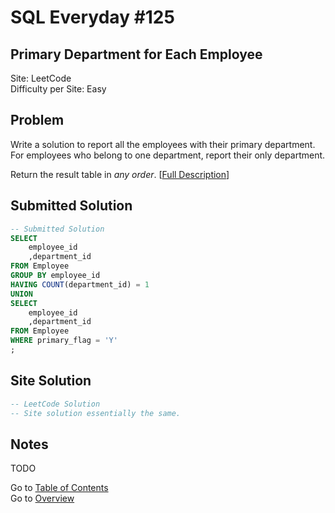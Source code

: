 # SQL Everyday \#125

## Primary Department for Each Employee

Site: LeetCode\
Difficulty per Site: Easy

## Problem

Write a solution to report all the employees with their primary department. For employees who belong to one department, report their only department.

Return the result table in *any order*. [[Full Description](https://leetcode.com/problems/primary-department-for-each-employee/description/)]

## Submitted Solution

```sql
-- Submitted Solution
SELECT
    employee_id
    ,department_id
FROM Employee
GROUP BY employee_id
HAVING COUNT(department_id) = 1
UNION
SELECT
    employee_id
    ,department_id
FROM Employee
WHERE primary_flag = 'Y'
;
```

## Site Solution

```sql
-- LeetCode Solution 
-- Site solution essentially the same.
```

## Notes

TODO

Go to [Table of Contents](/README.md#contents)\
Go to [Overview](/README.md)
